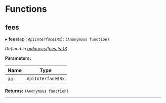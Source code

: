 

# Functions

<a id="fees"></a>

##  fees

▸ **fees**(api: *`ApiInterface$Rx`*): `(Anonymous function)`

*Defined in [balances/fees.ts:13](https://github.com/polkadot-js/api/blob/4735253/packages/api-derive/src/balances/fees.ts#L13)*

**Parameters:**

| Name | Type |
| ------ | ------ |
| api | `ApiInterface$Rx` |

**Returns:** `(Anonymous function)`

___

